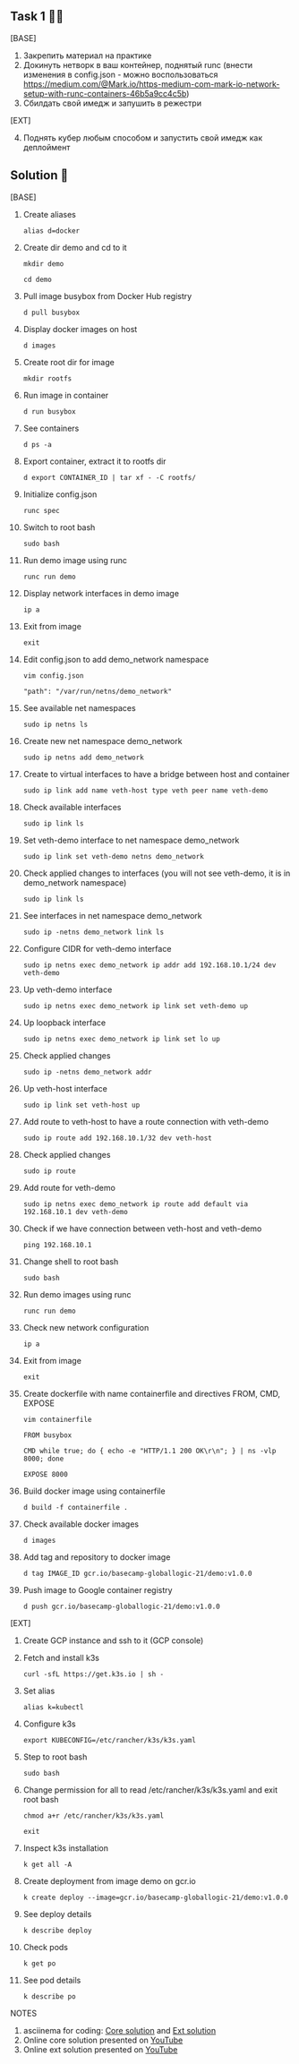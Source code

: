 ## Task 1 :man_technologist:

[BASE]

1. Закрепить материал на практике
2. Докинуть нетворк в ваш контейнер, поднятый runc (внести изменения в config.json - можно воспользоваться https://medium.com/@Mark.io/https-medium-com-mark-io-network-setup-with-runc-containers-46b5a9cc4c5b)
3. Сбилдать свой имедж и запушить в режестри

[EXT]

4. Поднять кубер любым способом и запустить свой имедж как деплоймент

## Solution :monocle_face:

[BASE]
1. Create aliases

    `alias d=docker`


2. Create dir demo and cd to it

    `mkdir demo`

    `cd demo`

3. Pull image busybox from Docker Hub registry

    `d pull busybox`

4. Display docker images on host

    `d images`

5. Create root dir for image

    `mkdir rootfs`

6. Run image in container

    `d run busybox`

7. See containers

    `d ps -a`

8. Export container, extract it to rootfs dir

    `d export CONTAINER_ID | tar xf - -C rootfs/`

9. Initialize config.json

    `runc spec`

10. Switch to root bash

    `sudo bash`

11. Run demo image using runc

    `runc run demo`

12. Display network interfaces in demo image

    `ip a`

13. Exit from image

    `exit`

14. Edit config.json to add demo_network namespace

    `vim config.json`

    `"path": "/var/run/netns/demo_network"`

15. See available net namespaces

    `sudo ip netns ls`

16. Create new net namespace demo_network

    `sudo ip netns add demo_network`

17. Create to virtual interfaces to have a bridge between host and container

    `sudo ip link add name veth-host type veth peer name veth-demo`

18. Check available interfaces

    `sudo ip link ls`

19. Set veth-demo interface to net namespace demo_network
    
    `sudo ip link set veth-demo netns demo_network`

20. Check applied changes to interfaces (you will not see veth-demo, it is in demo_network namespace)

    `sudo ip link ls`

21. See interfaces in net namespace demo_network

    `sudo ip -netns demo_network link ls`

22. Configure CIDR for veth-demo interface

    `sudo ip netns exec demo_network ip addr add 192.168.10.1/24 dev veth-demo`

23. Up veth-demo interface

    `sudo ip netns exec demo_network ip link set veth-demo up`

24. Up loopback interface

    `sudo ip netns exec demo_network ip link set lo up`

25. Check applied changes

    `sudo ip -netns demo_network addr`

26. Up veth-host interface

    `sudo ip link set veth-host up`

26. Add route to veth-host to have a route connection with veth-demo

    `sudo ip route add 192.168.10.1/32 dev veth-host`

27. Check applied changes

    `sudo ip route`

28. Add route for veth-demo

    `sudo ip netns exec demo_network ip route add default via 192.168.10.1 dev veth-demo`

29. Check if we have connection between veth-host and veth-demo

    `ping 192.168.10.1`

30. Change shell to root bash

    `sudo bash`

31. Run demo images using runc

    `runc run demo`

32. Check new network configuration

    `ip a`

33. Exit from image

    `exit`

34. Create dockerfile with name containerfile and directives FROM, CMD, EXPOSE

    `vim containerfile`

    `FROM busybox`

    `CMD while true; do { echo -e "HTTP/1.1 200 OK\r\n"; } | ns -vlp 8000; done`

    `EXPOSE 8000`

35. Build docker image using containerfile

    `d build -f containerfile .`

36. Check available docker images

    `d images`

37. Add tag and repository to docker image

    `d tag IMAGE_ID gcr.io/basecamp-globallogic-21/demo:v1.0.0`

38. Push image to Google container registry

    `d push gcr.io/basecamp-globallogic-21/demo:v1.0.0`

[EXT]

1. Create GCP instance and ssh to it (GCP console)

2. Fetch and install k3s

    `curl -sfL https://get.k3s.io | sh -`

3. Set alias

    `alias k=kubectl`

4. Configure k3s

    `export KUBECONFIG=/etc/rancher/k3s/k3s.yaml`

5. Step to root bash

    `sudo bash`

6. Change permission for all to read /etc/rancher/k3s/k3s.yaml and exit root bash

    `chmod a+r /etc/rancher/k3s/k3s.yaml`

    `exit`

7. Inspect k3s installation

    `k get all -A`

8. Create deployment from image demo on gcr.io

    `k create deploy --image=gcr.io/basecamp-globallogic-21/demo:v1.0.0`

9. See deploy details

    `k describe deploy`

10. Check pods

    `k get po`

11. See pod details

    `k describe po`


NOTES
1. asciinema for coding: [Core solution](https://asciinema.org/a/416595) and [Ext solution](https://asciinema.org/a/dZy24YeAycZSu7HTnH5nrmHWd)
2. Online core solution presented on [YouTube](https://youtu.be/1_cRj-NVCSg)
3. Online ext solution presented on [YouTube](https://youtu.be/PAM0Jw4LN2E) 
